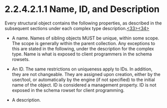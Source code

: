 <html dir="LTR" xmlns:mshelp="http://msdn.microsoft.com/mshelp" xmlns:ddue="http://ddue.schemas.microsoft.com/authoring/2003/5" xmlns:xlink="http://www.w3.org/1999/xlink" xmlns:tool="http://www.microsoft.com/tooltip">
    <head>
        <meta http-equiv="Content-Type" content="text/html; CHARSET=utf-8"></meta>
        <meta name="save" content="history"></meta>
        <title>2.2.4.2.1.1 Name, ID, and Description</title>
        <xml>
            <mshelp:toctitle title="2.2.4.2.1.1 Name, ID, and Description"></mshelp:toctitle>
            <mshelp:rltitle title="[MS-SSAS]: Name, ID, and Description"></mshelp:rltitle>
            <mshelp:keyword index="A" term="0eeccb24-b2cc-4423-b684-9e30a70206ce"></mshelp:keyword>
            <mshelp:attr name="DCSext.ContentType" value="open specification"></mshelp:attr>
            <mshelp:attr name="AssetID" value="0eeccb24-b2cc-4423-b684-9e30a70206ce"></mshelp:attr>
            <mshelp:attr name="TopicType" value="kbRef"></mshelp:attr>
            <mshelp:attr name="DCSext.Title" value="[MS-SSAS]: Name, ID, and Description" />
        </xml>
    </head>
    <body>
        <div id="header">
            <h1 class="heading">2.2.4.2.1.1 Name, ID, and Description</h1>
        </div>
        <div id="mainSection">
            <div id="mainBody">
                <div id="allHistory" class="saveHistory"></div>
                <div id="sectionSection0" class="section" name="collapseableSection">
                    

<p>Every structural object contains the following properties,
as described in the subsequent sections under each complex type description.<a id="Appendix_A_Target_33"></a><a href="b9ac4859-2662-44ca-b131-9addd8b953dc.md#Appendix_A_33" aria-label="Product behavior note 33">&lt;33&gt;</a><a id="Appendix_A_Target_34"></a><a href="b9ac4859-2662-44ca-b131-9addd8b953dc.md#Appendix_A_34" aria-label="Product behavior note 34">&lt;34&gt;</a></p>

<ul><li><p><span><span> 
</span></span>A name. Names of sibling objects MUST be unique, within some
scope. The scope is generally within the parent collection. Any exceptions to
this are stated in the following, under the description for the complex type.
Name is what is exposed to client programmers in the schema rowsets.</p>

</li><li><p><span><span> 
</span></span>An ID. The same restrictions on uniqueness apply to IDs. In
addition, they are not changeable. They are assigned upon creation, either by
the user/tool, or automatically by the engine (if not specified) to the initial
name of the object. ID is considered a management property. ID is not exposed
in the schema rowset for client programming.</p>

</li><li><p><span><span> 
</span></span>A description.</p>

</li></ul>
                </div>
            </div>
        </div>
    </body>
</html>